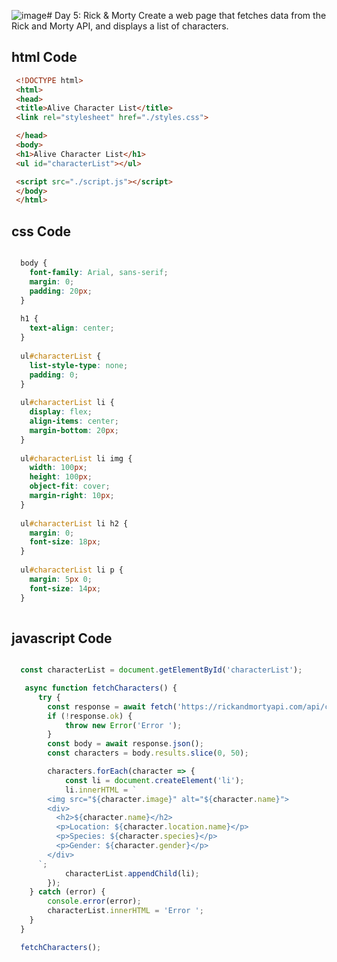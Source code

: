 ![image](https://github.com/Ansam-02/Mastering-JavaScript-in-20-Days/assets/137777479/86608f6a-aae0-4772-8e67-9bd70c928fb3)# Day 5: Rick & Morty
Create a web page that fetches data from the Rick and Morty API, and displays a list of characters.

## html Code
 ```html
  <!DOCTYPE html>
  <html>
  <head>
  <title>Alive Character List</title>
  <link rel="stylesheet" href="./styles.css">

  </head>
  <body>
  <h1>Alive Character List</h1>
  <ul id="characterList"></ul>

  <script src="./script.js"></script>
  </body>
  </html>

```
## css Code
```css

  body {
    font-family: Arial, sans-serif;
    margin: 0;
    padding: 20px;
  }
  
  h1 {
    text-align: center;
  }
  
  ul#characterList {
    list-style-type: none;
    padding: 0;
  }
  
  ul#characterList li {
    display: flex;
    align-items: center;
    margin-bottom: 20px;
  }
  
  ul#characterList li img {
    width: 100px;
    height: 100px;
    object-fit: cover;
    margin-right: 10px;
  }
  
  ul#characterList li h2 {
    margin: 0;
    font-size: 18px;
  }
  
  ul#characterList li p {
    margin: 5px 0;
    font-size: 14px;
  }
  

```
## javascript Code
```jsx

  const characterList = document.getElementById('characterList');

   async function fetchCharacters() {
      try {
        const response = await fetch('https://rickandmortyapi.com/api/character?status=alive');
        if (!response.ok) {
            throw new Error('Error ');
        }
        const body = await response.json();
        const characters = body.results.slice(0, 50);

        characters.forEach(character => {
            const li = document.createElement('li');
            li.innerHTML = `
        <img src="${character.image}" alt="${character.name}">
        <div>
          <h2>${character.name}</h2>
          <p>Location: ${character.location.name}</p>
          <p>Species: ${character.species}</p>
          <p>Gender: ${character.gender}</p>
        </div>
      `;
            characterList.appendChild(li);
        });
    } catch (error) {
        console.error(error);
        characterList.innerHTML = 'Error ';
    }
  }

  fetchCharacters();

```
![]()

